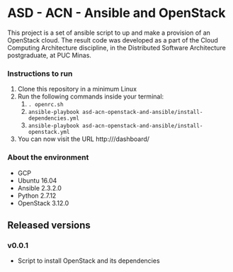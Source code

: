 # ASD - ACN - Ansible and OpenStack

This project is a set of ansible script to up and make a provision of an OpenStack cloud. The result code was developed as a part of the Cloud Computing Architecture discipline, in the Distributed Software Architecture postgraduate, at PUC Minas.

### Instructions to run
1. Clone this repository in a minimum Linux
2. Run the following commands inside your terminal:
    1. `. openrc.sh`
    1. `ansible-playbook asd-acn-openstack-and-ansible/install-dependencies.yml`
    1. `ansible-playbook asd-acn-openstack-and-ansible/install-openstack.yml`
3. You can now visit the URL http://<your-gcp-external-ip>/dashboard/

### About the environment
- GCP
- Ubuntu 16.04
- Ansible 2.3.2.0
- Python 2.7.12
- OpenStack 3.12.0

## Released versions

### v0.0.1
- Script to install OpenStack and its dependencies
